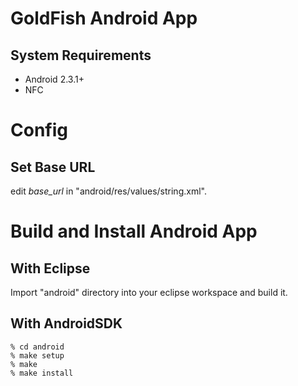 GoldFish Android App
====================

System Requirements
-------------------

* Android 2.3.1+
* NFC

Config
======

Set Base URL
------------

edit *base_url* in "android/res/values/string.xml".


Build and Install Android App
=============================

With Eclipse
------------

Import "android" directory into your eclipse workspace and build it.


With AndroidSDK
----------------

    % cd android
    % make setup
    % make
    % make install

